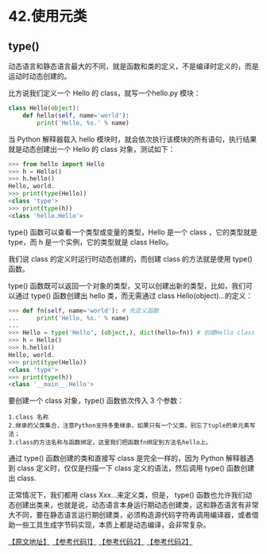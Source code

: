# 42.使用元类

## type()

动态语言和静态语言最大的不同，就是函数和类的定义，不是编译时定义的，而是运动时动态创建的。

比方说我们定义一个 Hello 的 class，就写一个hello.py 模块：

````python
class Hello(object):
    def hello(self, name='world'):
        print('Hello, %s.' % name)
````

当 Python 解释器载入 hello 模块时，就会依次执行该模块的所有语句，执行结果就是动态创建出一个 Hello 的 class 对象，测试如下：
````python
>>> from hello import Hello
>>> h = Hello()
>>> h.hello()
Hello, world.
>>> print(type(Hello))
<class 'type'>
>>> print(type(h))
<class 'hello.Hello'>
````

type() 函数可以查看一个类型或变量的类型，Hello 是一个 class ，它的类型就是 type，而 h 是一个实例，它的类型就是 class Hello。

我们说 class 的定义时运行时动态创建的，而创建 class 的方法就是使用 type() 函数。

type() 函数既可以返回一个对象的类型，又可以创建出新的类型，比如，我们可以通过 type() 函数创建出 hello 类，而无需通过 class Hello(object)...的定义：

````python
>>> def fn(self, name='world'): # 先定义函数
...     print('Hello, %s.' % name)
...
>>> Hello = type('Hello', (object,), dict(hello=fn)) # 创建Hello class
>>> h = Hello()
>>> h.hello()
Hello, world.
>>> print(type(Hello))
<class 'type'>
>>> print(type(h))
<class '__main__.Hello'>
````

要创建一个 class 对象，type() 函数依次传入 3 个参数：

    1.class 名称
    2.继承的父类集合，注意Python支持多重继承，如果只有一个父类，别忘了tuple的单元素写法；
    3.class的方法名称与函数绑定，这里我们把函数fn绑定到方法名hello上。

通过 type() 函数创建的类和直接写 class 是完全一样的，因为 Python 解释器遇到 class 定义时，仅仅是扫描一下 class 定义的语法，然后调用 type() 函数创建出 class.


正常情况下，我们都用 class Xxx...来定义类，但是， type() 函数也允许我们动态创建出类来，也就是说，动态语言本身运行期动态创建类，这和静态语言有非常大不同，要在静态语言运行期创建类，必须构造源代码字符再调用编译器，或者借助一些工具生成字节码实现，本质上都是动态编译，会非常复杂。


[【原文地址】](https://www.liaoxuefeng.com/wiki/0014316089557264a6b348958f449949df42a6d3a2e542c000/0014319106919344c4ef8b1e04c48778bb45796e0335839000) [【参考代码1】](https://github.com/michaelliao/learn-python3/blob/master/samples/oop_advance/create_class_on_the_fly.py) [【参考代码2】](https://github.com/michaelliao/learn-python3/blob/master/samples/oop_advance/use_metaclass.py)  [【参考代码2】](https://github.com/michaelliao/learn-python3/blob/master/samples/oop_advance/orm.py) 
